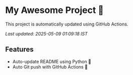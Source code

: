 # My Awesome Project 🚀

This project is automatically updated using GitHub Actions.

_Last updated: 2025-05-09 01:09:18 IST_

## Features
- Auto-update README using Python 🐍
- Auto Git push with GitHub Actions 🤖
